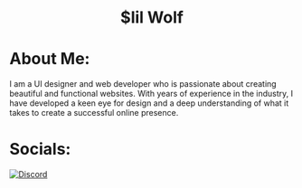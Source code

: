 <h1 align="center">$lil Wolf</h1>
<h1 align="left">About Me:</h1>
<p>I am a UI designer and web developer who is passionate about creating beautiful and functional websites. With years of experience in the industry, I have developed a keen eye for design and a deep understanding of what it takes to create a successful online presence.</p>
<h1>Socials:</h1>
<div>
  <a href="">
      <img src="https://camo.githubusercontent.com/9c1f6ab……3839444…" alt="Discord" data-canonical-src="https://img.shields.io/badge/Discord-%237289DA.svg?logo=discord&logoColor=white" style="max-width: 100%;">
  <a/>
</div>
